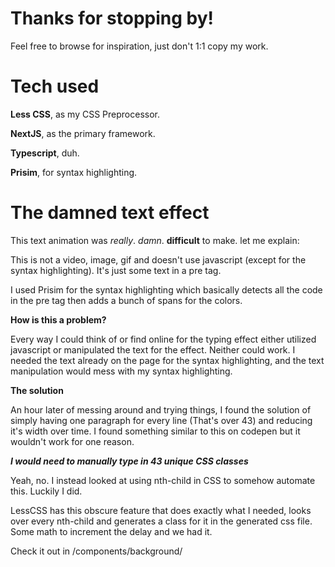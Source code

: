 # Thanks for stopping by!
Feel free to browse for inspiration, just don't 1:1 copy my work.

# Tech used

**Less CSS**, as my CSS Preprocessor.

**NextJS**, as the primary framework.

**Typescript**, duh.

**Prisim**, for syntax highlighting.


# The damned text effect
This text animation was *really*. *damn*. **difficult** to make. let me explain:

This is not a video, image, gif and doesn't use javascript (except for the syntax highlighting). It's just some text in a pre tag. 

I used Prisim for the syntax highlighting which basically detects all the code in the pre tag then adds a bunch of spans for the colors.

**How is this a problem?**

Every way I could think of or find online for the typing effect either utilized javascript or manipulated the text for the effect. Neither could work. I needed the text already on the page for the syntax highlighting, and the text manipulation would mess with my syntax highlighting.

**The solution**

An hour later of messing around and trying things, I found the solution of simply having one paragraph for every line (That's over 43) and reducing it's width over time. I found something similar to this on codepen but it wouldn't work for one reason.

***I would need to manually type in 43 unique CSS classes***

Yeah, no. I instead looked at using nth-child in CSS to somehow automate this. Luckily I did.

LessCSS has this obscure feature that does exactly what I needed, looks over every nth-child and generates a class for it in the generated css file. Some math to increment the delay and we had it.

Check it out in /components/background/